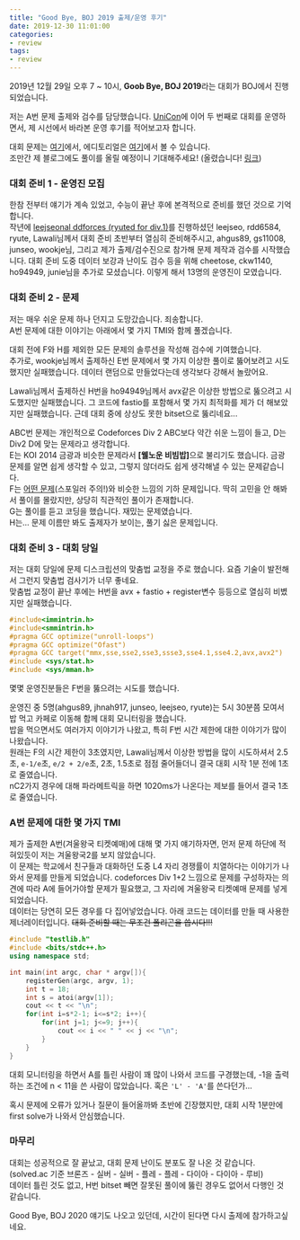 ```yaml
---
title: "Good Bye, BOJ 2019 출제/운영 후기"
date: 2019-12-30 11:01:00
categories:
- review
tags:
- review
---
```


2019년 12월 29일 오후 7 ~ 10시, <b>Goob Bye, BOJ 2019</b>라는 대회가 BOJ에서 진행되었습니다.

저는 A번 문제 출제와 검수를 담당했습니다. [UniCon](https://justicehui.github.io/review/2019/09/08/2019UniCon-Story/)에 이어 두 번째로 대회를 운영하면서, 제 시선에서 바라본 운영 후기를 적어보고자 합니다.

대회 문제는 [여기](https://www.acmicpc.net/category/detail/2140)에서, 에디토리얼은 [여기](https://www.acmicpc.net/blog/view/91)에서 볼 수 있습니다.<br>
조만간 제 블로그에도 풀이를 올릴 예정이니 기대해주세요! (올렸습니다! [링크](https://justicehui.github.io/tag/#/Good-Bye-BOJ-2019))

### 대회 준비 1 - 운영진 모집
한참 전부터 얘기가 계속 있었고, 수능이 끝난 후에 본격적으로 준비를 했던 것으로 기억합니다.<br>
작년에 [leejseonal ddforces (ryuted for div.1)](https://www.acmicpc.net/contest/view/393)를 진행하셨던 leejseo, rdd6584, ryute, Lawali님께서 대회 준비 초반부터 열심히 준비해주시고, ahgus89, gs11008, junseo, wookje님, 그리고 제가 출제/검수진으로 참가해 문제 제작과 검수를 시작했습니다. 대회 준비 도중 데이터 보강과 난이도 검수 등을 위해 cheetose, ckw1140, ho94949, junie님을 추가로 모셨습니다. 이렇게 해서 13명의 운영진이 모였습니다.

### 대회 준비 2 - 문제
저는 매우 쉬운 문제 하나 던지고 도망갔습니다. 죄송합니다.<br>
A번 문제에 대한 이야기는 아래에서 몇 가지 TMI와 함께 풀겠습니다.

대회 전에 F와 H를 제외한 모든 문제의 솔루션을 작성해 검수에 기여했습니다.<br>
추가로, wookje님께서 출제하신 E번 문제에서 몇 가지 이상한 풀이로 뚫어보려고 시도했지만 실패했습니다. 데이터 랜덤으로 만들었다는데 생각보다 강해서 놀랐어요.

Lawali님께서 출제하신 H번을 ho94949님께서 avx같은 이상한 방법으로 뚫으려고 시도했지만 실패했습니다. 그 코드에 fastio를 포함해서 몇 가지 최적화를 제가 더 해보았지만 실패했습니다. 근데 대회 중에 상상도 못한 bitset으로 뚫리네요...

ABC번 문제는 개인적으로 Codeforces Div 2 ABC보다 약간 쉬운 느낌이 들고, D는 Div2 D에 맞는 문제라고 생각합니다.<br>
E는 KOI 2014 금광과 비슷한 문제라서 <b>[웰노운 비빔밥]</b>으로 불리기도 했습니다. 금광 문제를 알면 쉽게 생각할 수 있고, 그렇지 않더라도 쉽게 생각해낼 수 있는 문제같습니다.<br>
F는 [어떤 문제](http://icpc.me/10321)(스포일러 주의!)와 비슷한 느낌의 기하 문제입니다. 딱히 고민을 안 해봐서 풀이를 몰랐지만, 상당히 직관적인 풀이가 존재합니다.<br>
G는 풀이를 듣고 코딩을 했습니다. 재밌는 문제였습니다.<br>
H는... 문제 이름만 봐도 출제자가 보이는, 풀기 싫은 문제입니다.

### 대회 준비 3 - 대회 당일
저는 대회 당일에 문제 디스크립션의 맞춤법 교정을 주로 했습니다. 요즘 기술이 발전해서 그런지 맞춤법 검사기가 너무 좋네요.<br>
맞춤법 교정이 끝난 후에는 H번을 avx + fastio + register변수 등등으로 열심히 비볐지만 실패했습니다.
```cpp
#include<immintrin.h>
#include<smmintrin.h>
#pragma GCC optimize("unroll-loops")
#pragma GCC optimize("Ofast")
#pragma GCC target("mmx,sse,sse2,sse3,ssse3,sse4.1,sse4.2,avx,avx2")
#include <sys/stat.h>
#include <sys/mman.h>
```

몇몇 운영진분들은 F번을 뚫으려는 시도를 했습니다.

운영진 중 5명(ahgus89, jhnah917, junseo, leejseo, ryute)는 5시 30분쯤 모여서 밥 먹고 카페로 이동해 함께 대회 모니터링을 했습니다.<br>
밥을 먹으면서도 여러가지 이야기가 나왔고, 특히 F번 시간 제한에 대한 이야기가 많이 나왔습니다.<br>
원래는 F의 시간 제한이 3초였지만, Lawali님께서 이상한 방법을 많이 시도하셔서 2.5초, `e-1/e`초, `e/2 + 2/e`초, 2초, 1.5초로 점점 줄어들더니 결국 대회 시작 1분 전에 1초로 줄였습니다.<br>
nC2가지 경우에 대해 파라메트릭을 하면 1020ms가 나온다는 제보를 들어서 결국 1초로 줄였습니다.

### A번 문제에 대한 몇 가지 TMI
제가 출제한 A번(겨울왕국 티켓예매)에 대해 몇 가지 얘기하자면, 먼저 문제 하단에 적혀있듯이 저는 겨울왕국2를 보지 않았습니다.<br>
이 문제는 학교에서 친구들과 대화하던 도중 L4 자리 경쟁률이 치열하다는 이야기가 나와서 문제를 만들게 되었습니다. codeforces Div 1+2 느낌으로 문제를 구성하자는 의견에 따라 A에 들어가야할 문제가 필요했고, 그 자리에 겨울왕국 티켓예매 문제를 넣게 되었습니다.<br>
데이터는 당연히 모든 경우를 다 집어넣었습니다. 아래 코드는 데이터를 만들 때 사용한 제너레이터입니다. <s>대회 준비할 때는 무조건 폴리곤을 씁시다!!!</s>
```cpp
#include "testlib.h"
#include <bits/stdc++.h>
using namespace std;

int main(int argc, char * argv[]){
    registerGen(argc, argv, 1);
    int t = 18;
    int s = atoi(argv[1]);
    cout << t << "\n";
    for(int i=s*2-1; i<=s*2; i++){
        for(int j=1; j<=9; j++){
            cout << i << " " << j << "\n";
        }
    }
}
```
대회 모니터링을 하면서 A를 틀린 사람이 꽤 많이 나와서 코드를 구경했는데, -1을 출력하는 조건에 n < 11을 쓴 사람이 많았습니다. 혹은 `'L' - 'A'`를 쓴다던가...

혹시 문제에 오류가 있거나 질문이 들어올까봐 초반에 긴장했지만, 대회 시작 1분만에 first solve가 나와서 안심했습니다.

### 마무리
대회는 성공적으로 잘 끝났고, 대회 문제 난이도 분포도 잘 나온 것 같습니다. (solved.ac 기준 브론즈 - 실버 - 실버 - 플레 - 플레 - 다이아 - 다이아 - 루비)<br>
데이터 틀린 것도 없고, H번 bitset 빼면 잘못된 풀이에 뚫린 경우도 없어서 다행인 것 같습니다.

Good Bye, BOJ 2020 얘기도 나오고 있던데, 시간이 된다면 다시 출제에 참가하고싶네요.
